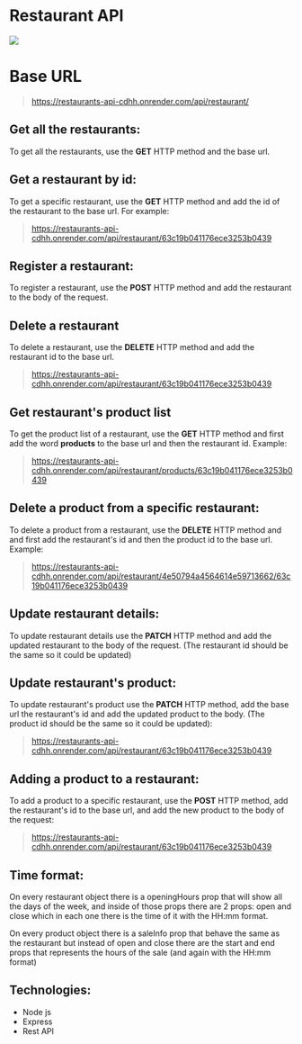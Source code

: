 # Restaurant API

<img src="https://res.cloudinary.com/ds8xkm0ue/image/upload/v1673644270/icons8-restaurant-building-64_hvxhnu.png" />

# Base URL

> https://restaurants-api-cdhh.onrender.com/api/restaurant/

## Get all the restaurants:

To get all the restaurants, use the **GET** HTTP method and the base url. 

## Get a restaurant by id:

To get a specific restaurant, use the **GET** HTTP method and add the id of the restaurant to the base url. For example:

> https://restaurants-api-cdhh.onrender.com/api/restaurant/63c19b041176ece3253b0439

## Register a restaurant:

To register a restaurant, use the **POST** HTTP method and add the restaurant to the body of the request.

## Delete a restaurant

To delete a restaurant, use the **DELETE** HTTP method and add the restaurant id to the base url.

> https://restaurants-api-cdhh.onrender.com/api/restaurant/63c19b041176ece3253b0439

## Get restaurant's product list

To get the product list of a restaurant, use the **GET** HTTP method and first add the word **products** to the base url and then the restaurant id. Example:

>https://restaurants-api-cdhh.onrender.com/api/restaurant/products/63c19b041176ece3253b0439


## Delete a product from a specific restaurant:

To delete a product from a restaurant, use the **DELETE** HTTP method and and first add the restaurant's id and then the product id to the base url. Example:

> https://restaurants-api-cdhh.onrender.com/api/restaurant/4e50794a4564614e59713662/63c19b041176ece3253b0439

## Update restaurant details:

To update restaurant details use the **PATCH** HTTP method and add the updated restaurant to the body of the request. (The restaurant id should be the same so it could be updated)

## Update restaurant's product:

To update restaurant's product use the **PATCH** HTTP method, add the base url the restaurant's id and add the updated product to the body. (The product id should be the same so it could be updated):

> https://restaurants-api-cdhh.onrender.com/api/restaurant/63c19b041176ece3253b0439

## Adding a product to a restaurant:

To add a product to a specific restaurant, use the **POST** HTTP method, add the restaurant's id to the base url,
and add the new product to the body of the request:

> https://restaurants-api-cdhh.onrender.com/api/restaurant/63c19b041176ece3253b0439

## Time format:

On every restaurant object there is a openingHours prop that will show all the days of the week, and inside of those props there are 2 props: open and close which in each one there is the time of it with the HH:mm format.


On every product object there is a saleInfo prop that behave the same as the restaurant but instead of open and close there are the start and end props that represents the hours of the sale (and again with the HH:mm format)


## Technologies:

 - Node js
 - Express
 - Rest API
 

